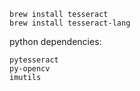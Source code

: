 ```
brew install tesseract
brew install tesseract-lang
```

python dependencies:
```
pytesseract
py-opencv
imutils
```